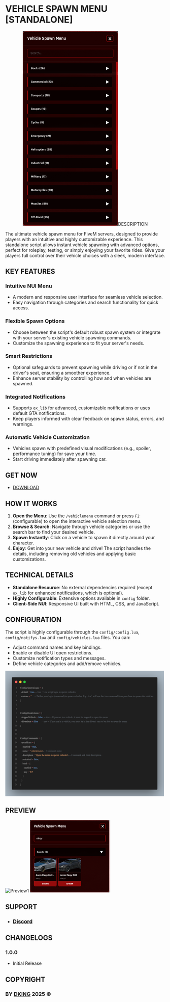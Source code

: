 # VEHICLE SPAWN MENU [STANDALONE]

<p align="center">
  <img src="./images/thumb.png" alt="thumb" width="300px>
</p>

## DESCRIPTION

The ultimate vehicle spawn menu for FiveM servers, designed to provide players with an intuitive and highly customizable experience. This standalone script allows instant vehicle spawning with advanced options, perfect for roleplay, testing, or simply enjoying your favorite rides. Give your players full control over their vehicle choices with a sleek, modern interface.

## KEY FEATURES

### **Intuitive NUI Menu**
- A modern and responsive user interface for seamless vehicle selection.
- Easy navigation through categories and search functionality for quick access.

### **Flexible Spawn Options**
- Choose between the script's default robust spawn system or integrate with your server's existing vehicle spawning commands.
- Customize the spawning experience to fit your server's needs.

### **Smart Restrictions**
- Optional safeguards to prevent spawning while driving or if not in the driver's seat, ensuring a smoother experience.
- Enhance server stability by controlling how and when vehicles are spawned.

### **Integrated Notifications**
- Supports `ox_lib` for advanced, customizable notifications or uses default GTA notifications.
- Keep players informed with clear feedback on spawn status, errors, and warnings.

### **Automatic Vehicle Customization**
- Vehicles spawn with predefined visual modifications (e.g., spoiler, performance tuning) for save your time.
- Start driving immediately after spawning car.

## GET NOW

* [DOWNLOAD](https://dking.tebex.io/package/7065811)

## HOW IT WORKS

1.  **Open the Menu**: Use the `/vehiclemenu` command or press `F2` (configurable) to open the interactive vehicle selection menu.
2.  **Browse & Search**: Navigate through vehicle categories or use the search bar to find your desired vehicle.
3.  **Spawn Instantly**: Click on a vehicle to spawn it directly around your character.
4.  **Enjoy**: Get into your new vehicle and drive! The script handles the details, including removing old vehicles and applying basic customizations.

## TECHNICAL DETAILS

- **Standalone Resource**: No external dependencies required (except `ox_lib` for enhanced notifications, which is optional).
- **Highly Configurable**: Extensive options available in `config` folder.
- **Client-Side NUI**: Responsive UI built with HTML, CSS, and JavaScript.

## CONFIGURATION

The script is highly configurable through the `config/config.lua`, `config/notifys.lua` and `config/vehicles.lua` files. You can:

- Adjust command names and key bindings.
- Enable or disable UI open restrictions.
- Customize notification types and messages.
- Define vehicle categories and add/remove vehicles.

<div align="left">
<img src="https://github.com/Dking07/fivem-vehicle-spawn-menu/blob/main/Config.png" alt="Config" width="500px" />
</div>

## PREVIEW

<div align="left">
<img src="https://github.com/Dking07/fivem-vehicle-spawn-menu/blob/main/Preview1.png" alt="Preview1" width="250px" />
<img src="https://github.com/Dking07/fivem-vehicle-spawn-menu/blob/main/Preview2.png" alt="Preview2" width="250px" />
</div>

## SUPPORT

* ### [Discord](https://discord.gg/Rw6vjcXspG)

## CHANGELOGS

### 1.0.0

* Initial Release

## COPYRIGHT

### BY [DKING](https://github.com/Dking07) 2025 ©